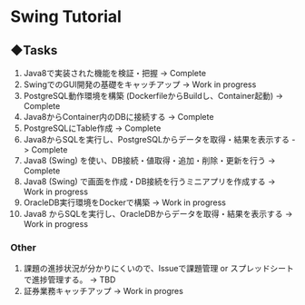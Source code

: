 # Swing Tutorial


## ◆Tasks
1.  Java8で実装された機能を検証・把握                                    -> Complete<br>
2.  SwingでのGUI開発の基礎をキャッチアップ                               -> Work in progress<br>  
3.  PostgreSQL動作環境を構築 (DockerfileからBuildし、Container起動)      -> Complete<br>
4.  Java8からContainer内のDBに接続する                                   -> Complete<br>  
5.  PostgreSQLにTable作成                                                -> Complete<br>
6.  Java8からSQLを実行し、PostgreSQLからデータを取得・結果を表示する     -> Complete<br>
7.  Java8 (Swing) を使い、DB接続・値取得・追加・削除・更新を行う         -> Complete<br>
8.  Java8 (Swing) で画面を作成・DB接続を行うミニアプリを作成する         -> Work in progress<br>
9.  OracleDB実行環境をDockerで構築                                       -> Work in progress<br>
10. Java8 からSQLを実行し、OracleDBからデータを取得・結果を表示する      -> Work in progress<br>


### Other
1. 課題の進捗状況が分かりにくいので、Issueで課題管理 or スプレッドシートで進捗管理する。 -> TBD<br>
2. 証券業務キャッチアップ -> Work in progres<br>


